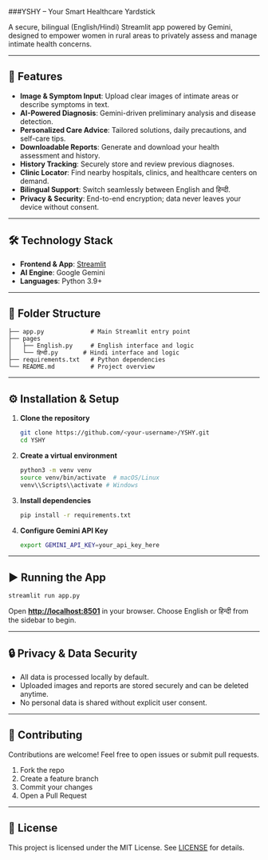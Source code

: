 ###YSHY – Your Smart Healthcare Yardstick

A secure, bilingual (English/Hindi) Streamlit app powered by Gemini, designed to empower women in rural areas to privately assess and manage intimate health concerns.

---

## 🚀 Features

* **Image & Symptom Input**: Upload clear images of intimate areas or describe symptoms in text.
* **AI-Powered Diagnosis**: Gemini-driven preliminary analysis and disease detection.
* **Personalized Care Advice**: Tailored solutions, daily precautions, and self-care tips.
* **Downloadable Reports**: Generate and download your health assessment and history.
* **History Tracking**: Securely store and review previous diagnoses.
* **Clinic Locator**: Find nearby hospitals, clinics, and healthcare centers on demand.
* **Bilingual Support**: Switch seamlessly between English and हिन्दी.
* **Privacy & Security**: End-to-end encryption; data never leaves your device without consent.

---

## 🛠️ Technology Stack

* **Frontend & App**: [Streamlit](https://streamlit.io/)
* **AI Engine**: Google Gemini
* **Languages**: Python 3.9+

---

## 📂 Folder Structure

```
├── app.py             # Main Streamlit entry point
├── pages
│   ├── English.py     # English interface and logic
│   └── हिन्दी.py       # Hindi interface and logic
├── requirements.txt   # Python dependencies
└── README.md          # Project overview
```

---

## ⚙️ Installation & Setup

1. **Clone the repository**

   ```bash
   git clone https://github.com/<your-username>/YSHY.git
   cd YSHY
   ```
2. **Create a virtual environment**

   ```bash
   python3 -m venv venv
   source venv/bin/activate  # macOS/Linux
   venv\\Scripts\\activate # Windows
   ```
3. **Install dependencies**

   ```bash
   pip install -r requirements.txt
   ```
4. **Configure Gemini API Key**

   ```bash
   export GEMINI_API_KEY=your_api_key_here
   ```

---

## ▶️ Running the App

```bash
streamlit run app.py
```

Open **[http://localhost:8501](http://localhost:8501)** in your browser. Choose English or हिन्दी from the sidebar to begin.

---

## 🔒 Privacy & Data Security

* All data is processed locally by default.
* Uploaded images and reports are stored securely and can be deleted anytime.
* No personal data is shared without explicit user consent.

---

## 🤝 Contributing

Contributions are welcome! Feel free to open issues or submit pull requests.

1. Fork the repo
2. Create a feature branch
3. Commit your changes
4. Open a Pull Request

---

## 📄 License

This project is licensed under the MIT License. See [LICENSE](LICENSE) for details.
